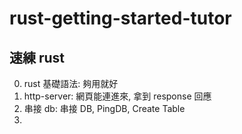 # rust-getting-started-tutor

## 速練 rust

0. rust 基礎語法: 夠用就好
1. http-server: 網頁能連進來, 拿到 response 回應
2. 串接 db: 串接 DB, PingDB, Create Table
3.
